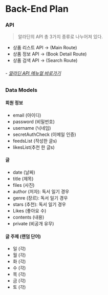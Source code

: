 # Back-End Plan

### API

> 알라딘의 API 총 3가지 종류로 나누어져 있다.

- 상품 리스트 API → (Main Route)
- 상품 정보 API → (Book Detail Route)
- 상품 검색 API → (Search Route)

###### - [알라딘 API 메뉴얼 바로가기]

### Data Models

#### 회원 정보

- email (아이디)
- password (비밀번호)
- username (닉네임)
- secretAuthCheck (이메일 인증)
- feedsList (작성한 글s)
- likesList(추천 한 글s)

#### 글

- date (날짜)
- title (제목)
- files (사진)
- author (저자): 독서 일기 경우
- genre (장르): 독서 일기 경우
- stars (추천): 독서 일기 경우
- Likes (좋아요 수)
- contents (내용)
- private (비공개 유무)

#### 글 주제 (랜덤 단어)

- 일 (각)
- 월 (각)
- 화 (각)
- 수 (각)
- 목 (각)
- 금 (각)
- 토 (각)

<!-- Connect Link List -->

[알라딘 api 메뉴얼 바로가기]: https://docs.google.com/document/d/1mX-WxuoGs8Hy-QalhHcvuV17n50uGI2Sg_GHofgiePE/edit
